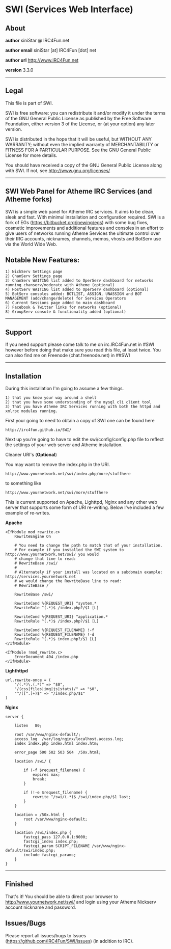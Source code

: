 # SWI (Services Web Interface)

## About

**author** siniStar @ IRC4Fun.net

**author email** siniStar [at] IRC4Fun [dot] net

**author url** http://www.IRC4Fun.net

**version** 3.3.0

- - -

## Legal
This file is part of SWI.

SWI is free software: you can redistribute it and/or modify
it under the terms of the GNU General Public License as published by
the Free Software Foundation, either version 3 of the License, or
(at your option) any later version.

SWI is distributed in the hope that it will be useful,
but WITHOUT ANY WARRANTY; without even the implied warranty of
MERCHANTABILITY or FITNESS FOR A PARTICULAR PURPOSE.  See the
GNU General Public License for more details.

You should have received a copy of the GNU General Public License
along with SWI.  If not, see http://www.gnu.org/licenses/

- - -

## SWI Web Panel for Atheme IRC Services (and Atheme forks)

SWI is a simple web panel for Atheme IRC services. It aims to be clean, sleek and fast. With minimul installation and configuration required.
SWI is a fork of EGs (https://bitbucket.org/jnewing/egs) with some bug fixes, cosmetic improvements and additional features and consoles in
an effort to give users of networks running Atheme Services the ultimate control over their IRC accounts, nicknames, channels, memos, vhosts
and BotServ use via the World Wide Web.

## Notable New Features:

    1) NickServ Settings page
	2) ChanServ Settings page
	3) ChanServ WAITING list added to OperServ dashboard for networks running chanserv/moderate with Atheme (optional)
	4) HostServ WAITING list added to OperServ dashboard (optional)
	5) BotServ consoles added: BOTLIST, ASSIGN, UNASSIGN and BOT MANAGEMENT (add/change/delete) for Services Operators
    6) Current Sessions page added to main dashboard
	7) Facebook & Twitter links for networks (optional)
	8) GroupServ console & functionality added (optional)

- - -

## Support

If you need support please come talk to me on irc.IRC4Fun.net in #SWI however before doing that make sure you read this file, at
least twice.  You can also find me on Freenode (chat.freenode.net) in ##SWI

- - -

## Installation

During this installation I'm going to assume a few things.

    1) that you know your way around a shell
    2) that you have some understanding of the mysql cli client tool
    3) That you have Atheme IRC Services running with both the httpd and xmlrpc modules running.


First your going to need to obtain a copy of SWI one can be found here

	http://irc4fun.github.io/SWI/

Next up you're going to have to edit the swi/config/config.php file to reflect the settings of your web server and Atheme installation.

Cleaner URI's (**Optional**)

You may want to remove the index.php in the URI.

	http://www.yournetwork.net/swi/index.php/more/stuffhere

to something like

	http://www.yournetwork.net/swi/more/stuffhere

This is current supported on Apache, Lighttpd, Nginx and any other web server that supports some form of URI re-writing. Below I've included a few example of re-writes.

**Apache**

	<IfModule mod_rewrite.c>
		RewriteEngine On
		
		# You need to change the path to match that of your installation.
		# For example if you installed the SWI system to http://www.yournetwork.net/swi/ you would 
		# change that line to read:
    	# RewriteBase /swi/
		#     
		# Alternately if your install was located on a subdomain example: http://services.yournetwork.net 
		# we would change the RewriteBase line to read:
		# RewriteBase /
		
		RewriteBase /swi/
		
		RewriteCond %{REQUEST_URI} ^system.*
		RewriteRule ^(.*)$ /index.php?/$1 [L]
		
		RewriteCond %{REQUEST_URI} ^application.*
		RewriteRule ^(.*)$ /index.php?/$1 [L]
		
		RewriteCond %{REQUEST_FILENAME} !-f
		RewriteCond %{REQUEST_FILENAME} !-d
		RewriteRule ^(.*)$ index.php?/$1 [L]
	</IfModule>
	
	<IfModule !mod_rewrite.c>
		ErrorDocument 404 /index.php
	</IfModule>


**Lighthttpd**

	url.rewrite-once = (
 		"/(.*)\.(.*)" => "$0",
 		"/(css|files|img|js|stats)/" => "$0",
 		"^/([^.]+)$" => "/index.php/$1"
	)

**Nginx**

 	server {
    
    	listen   80;
    	
    	root /var/www/nginx-default/;
    	access_log  /var/log/nginx/localhost.access.log;
    	index index.php index.html index.htm;

    	error_page 500 502 503 504  /50x.html;
	
    	location /swi/ {
        	
        	if (-f $request_filename) {
            	expires max;
            	break;
        	}
    	
        	if (!-e $request_filename) {
            	rewrite ^/swi/(.*)$ /swi/index.php/$1 last;
        	}
    	}
    
    	location = /50x.html {
        	root /var/www/nginx-default;
    	}
	
    	location /swi/index.php {
        	fastcgi_pass 127.0.0.1:9000;
        	fastcgi_index index.php;
        	fastcgi_param SCRIPT_FILENAME /var/www/nginx-default/swi/index.php;
        	include fastcgi_params;
    	}
	}

 - - -

## Finished

That's it! You should be able to direct your browser to http://www.yournetwork.net/swi/ and login using your Atheme Nickserv account nickname and password.

## Issues/Bugs

Please report all issues/bugs to Issues (https://github.com/IRC4Fun/SWI/issues) (in addition to IRC). 





